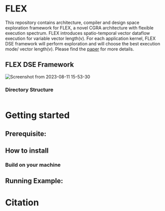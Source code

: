 # FLEX

This repository contains architecture, compiler and design space exploration framework for FLEX, a novel CGRA architecture with flexible execution spectrum. FLEX introduces spatio-temporal vector dataflow execution for variable vector length(v). For each application kernel, FLEX DSE framework will perform exploration and will choose the best execution mode/ vector length(v). Please find the [paper]() for more details.


## FLEX DSE Framework
![Screenshot from 2023-08-11 15-53-30](https://github.com/ecolab-nus/FLEX/assets/5539032/b4d839d9-f2d5-4d12-a7ad-9643d1e7a94c)


### Directory Structure

```

```

# Getting started
## Prerequisite: 
  
## How to install

### Build on your machine
  

## Running Example:



# Citation

